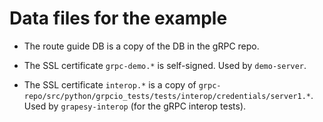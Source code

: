 # Data files for the example

* The route guide DB is a copy of the DB in the gRPC repo.

* The SSL certificate `grpc-demo.*` is self-signed.
  Used by `demo-server`.

* The SSL certificate `interop.*` is a copy of
  `grpc-repo/src/python/grpcio_tests/tests/interop/credentials/server1.*`.
  Used by `grapesy-interop` (for the gRPC interop tests).
